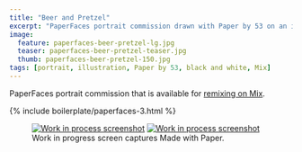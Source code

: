 ```yaml
---
title: "Beer and Pretzel"
excerpt: "PaperFaces portrait commission drawn with Paper by 53 on an iPad."
image: 
  feature: paperfaces-beer-pretzel-lg.jpg
  teaser: paperfaces-beer-pretzel-teaser.jpg
  thumb: paperfaces-beer-pretzel-150.jpg
tags: [portrait, illustration, Paper by 53, black and white, Mix]
---
```


PaperFaces portrait commission that is available for [remixing on Mix](https://mix.fiftythree.com/11098-Michael-Rose/147204).

{% include boilerplate/paperfaces-3.html %}

<figure class="half">
  <a href="{{ site.url }}/images/paperfaces-beer-pretzel-process-1-lg.jpg"><img src="{{ site.url }}/images/paperfaces-beer-pretzel-process-1-600.jpg" alt="Work in process screenshot"></a>
  <a href="{{ site.url }}/images/paperfaces-beer-pretzel-lg.jpg"><img src="{{ site.url }}/images/paperfaces-beer-pretzel-process-2-600.jpg" alt="Work in process screenshot"></a>
  <figcaption>Work in progress screen captures Made with Paper.</figcaption>
</figure>
